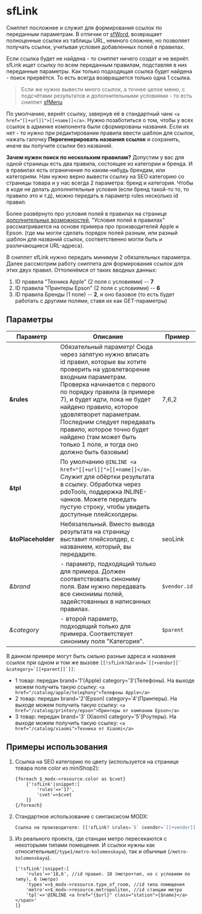# sfLink

Сниппет посложнее и служит для формирования ссылок по переданным параметрам.
В отличии от [sfWord][0], возвращает полноценные ссылки из таблицы URL, немного сложнее, но позволяет получать ссылки, учитывая условия добавленных полей в правилах.

Если ссылка будет не найдена - то сниппет ничего создат и не вернёт. sfLink ищет ссылку по всем переданным правилам, подставляя в них переданные параметры. Как только подходящая ссылка будет найдена - поиск прервётся. То есть всегда возвращается только одна 1 ссылка.

> Если же нужно вывести много ссылок, а точнее целое меню, с подсчётами результатов и дополнительными условиями - то есть сниппет [sfMenu][2]

По умолчанию, вернёт ссылку, завернув её в стандартный чанк `<a href="[[+url]]">[[+name]]</a>`. Нужно позаботиться о том, чтобы у всех ссылок в админке компонента были сформированы названия. Если их нет - то нужно при редактировании правила ввести шаблон для ссылок, нажать галочку **Перегенерировать названия ссылок** и сохранить, иначе вы получите ссылки без названий.

**Зачем нужен поиск по нескольким правилам?** Допустим у вас для одной страницы есть два правила, состоящее из категории и бренда. И в правилах есть ограничение по каким-нибудь брендам, или категориям. Нам нужно верно вывести ссылку на SEO категорию со страницы товара и у нас всегда 2 параметра: бренд и категория. Чтобы в коде не делать дополнительные условия (если бренд такой-то то, то правило это и т.д), можно передать в параметр rules несколько id правил.

Более развёрнуто про условия полей в правилах на странице [дополнительных возможностей][1], "Условия полей в правилах" рассматривается на основе примера про производителей Apple и Epson. (где мы могли сделать порядок полей разным, или разный шаблон для названий ссылок, соответственно могли быть и различающиеся URL-адреса).

В сниппет sfLink нужно передать минимум 2 обязательных параметра.
Далее рассмотрим работу сниппета для формирования ссылок для этих двух правил. Оттолкнёмся от таких вводных данных:

1. ID правила "Техника Apple" (2 поля с условиями) -- **7**
2. ID правила "Принтеры Epson" (2 поля с условиями) -- **6**
3. ID правила Бренды (1 поле) -- **2**, и оно базовое (то есть будет работать с другими полями, ставя их как GET-параметры)

## Параметры

| Параметр   | Описание                                                                                                                                                                                                                                                                                                                                                                                                             | Пример |
|------------|----------------------------------------------------------------------------------------------------------------------------------------------------------------------------------------------------------------------------------------------------------------------------------------------------------------------------------------------------------------------------------------------------------------------|--------|
| **&rules** | Обязательный параметр! Сюда через запятую нужно вписать id правил, которые вы хотите проверить на удовлетворение входным параметрам. Проверка начинается с первого по порядку правила (в примере 7), и будет идти, пока не будет найдено правило, которое удовлятворет параметрам. Последним следует передавать правило, которое точно будет найдено (там может быть только 1 поле, и тогда оно должно быть базовым) | 7,6,2  |
| **&tpl**           | По умолчанию `@INLINE <a href="[[+url]]">[[+name]]</a>`. Служит для обёртки результата в ссылку. Обработка через pdoTools, поддержка INLINE-чанков. Можете передать пустую строку, чтобы увидеть доступные плейсхолдеры.                                                                                                                                                                                             |
| **&toPlaceholder** | Небязательный. Вместо вывода результата на страницу выставит плейсхолдер, с названием, который, вы передадите.                                                                                                                                                                                                                                                                                                       | seoLink      |
| *&brand*           | - параметр, подходящий только для примера. Должен соответствовать синониму поля. Вам нужно передавать все синонимы полей, задейстованных в написанных правилах.                                                                                                                                                                                                                                                      | `$vendor.id` |
| *&category*        | - второй параметр, подходящий только для примера. Соответствует синониму поля "Категория".                                                                                                                                                                                                                                                                                                                           | `$parent`    |

В данном примере могут быть сильно разные адреса и названия ссылок при одном и том же вызове ```[[!sfLink?&brand=`[[+vendor]]` &category=`[[+parent]]`]]```:

* 1 товар: передан brand='1'(Apple) category='3'(Телефоны). На выходе можем получить такую ссылку: `<a href="/catalog/apple/telephony">Телефоны Apple</a>`
* 2 товар: передан brand='2'(Epson) category='4'(Принтеры). На выходе можем получить такую ссылку: `<a href="/catalog/printery/epson">Принтеры от компании Epson</a>`
* 3 товар: передан brand='3' (Xiaomi) category='5'(Роутеры). На выходе можем получить такую ссылку: `<a href="/catalog/xiaomi">Техника от Xiaomi</a>`

## Примеры использования

1. Ссылка на SEO категорию по цвету (используется на странице товара поле color из miniShop2):

    ```fenom
    {foreach $_modx->resource.color as $cvet}
        {'!sfLink'|snippet:[
            'rules'=>'17',
            'cvet'=>$cvet
        ]}
    {/foreach}
    ```

2. Стандартное использование с синтаксисом MODX:

    ```php
    Ссылка на производителя: [[!sfLink? &rules=`5` &vendor=`[[+vendor]]`]]
    ```

3. Из реального проекта, где станции метро пересекаются с некоторыми типами помещения. И ссылки нужны как относительные(`/type1/metro-kolomenskaya`), так и обычные (`/metro-kolomenskaya`).

    ```fenom
    {'!sfLink'|snippet:[
        'rules'=>'18,6', //id правил. 18 (метро+тип, но с условием по типу), 6 (метро)
        'types'=>$_modx->resource.type_of_room, //id типа помещения
        'metro'=>$_modx->resource.metropoliten, //id станции метро
        'tpl'=>'@INLINE <a href="{$url}" class="station">{$name}</a></span>'
    ]}
    ```

[0]: /components/44_SeoFilter/04_Сниппеты/01_sfWord.md
[1]: /components/44_SeoFilter/03_Дополнительные_возможности.md
[2]: /components/44_SeoFilter/04_Сниппеты/03_sfMenu.md

